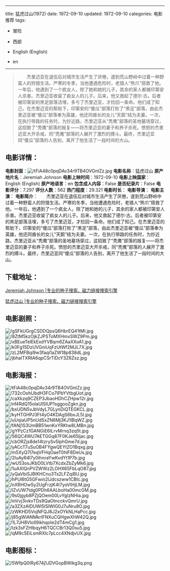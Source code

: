 
---
title: 猛虎过山(1972)
date: 1972-09-10
updated: 1972-09-10
categories: 电影推荐
tags:
- 冒险
- 西部

- English (English)
- en
---


> 　　杰里迈亚在退伍后对城市生活产生了厌倦，遂到荒山野岭中过着一种野蛮人的狩猎生活。严寒的冬季，当他遭遇危险时，老猎人“熊爪”搭救了他。一年后，他遇到了一个疯女人，除了她和她的儿子，其余的家人都被印第安人杀害。杰里迈亚收留了疯女人的儿子。后来，他又救起了德尔·古。后者被印第安的黑足部落活埋，多亏了杰里迈亚，才捡回一条命。他们成了知己。在杰里迈亚的帮助下，印第安的“傻瓜”部落打败了“黑足”部落，由此杰里迈亚被“傻瓜”部落奉为英雄，他还同酋长的女儿“天鹅”结为夫妻。一次，在执行带路的任务时，为抄近路，杰里迈亚从“秃鹰”部落的圣地墓场穿过，这招致了“秃鹰”部落的报复——将杰里迈亚的妻子和养子杀死。愤怒的杰里迈亚大开杀戒，同“秃鹰”部落的人展开了激烈的搏斗。最终，杰里迈亚同“傻瓜”部落的人告别，离开了他生活了一段时间的大山。

## **电影详情**：

**电影封面**：<img src="https://image.tmdb.org/t/p/w200/tFiA48c0pqDAv34r9TB4OVGntZz.jpg" alt="/tFiA48c0pqDAv34r9TB4OVGntZz.jpg" title="/tFiA48c0pqDAv34r9TB4OVGntZz.jpg">
**电影名称**：猛虎过山
**原产地片名**：Jeremiah Johnson
**电影上映时间**：1972-09-10
**电影上映国家**：English (English)
**原产地语言**：en
**包含成人内容**：False
**是否纪录片**：False
**电影评分**：7.297
**评分人数**：562
**热门程度**：29.321
**电影时长**：
**电影导演**：
**电影主演**：
**电影简介**：　　杰里迈亚在退伍后对城市生活产生了厌倦，遂到荒山野岭中过着一种野蛮人的狩猎生活。严寒的冬季，当他遭遇危险时，老猎人“熊爪”搭救了他。一年后，他遇到了一个疯女人，除了她和她的儿子，其余的家人都被印第安人杀害。杰里迈亚收留了疯女人的儿子。后来，他又救起了德尔·古。后者被印第安的黑足部落活埋，多亏了杰里迈亚，才捡回一条命。他们成了知己。在杰里迈亚的帮助下，印第安的“傻瓜”部落打败了“黑足”部落，由此杰里迈亚被“傻瓜”部落奉为英雄，他还同酋长的女儿“天鹅”结为夫妻。一次，在执行带路的任务时，为抄近路，杰里迈亚从“秃鹰”部落的圣地墓场穿过，这招致了“秃鹰”部落的报复——将杰里迈亚的妻子和养子杀死。愤怒的杰里迈亚大开杀戒，同“秃鹰”部落的人展开了激烈的搏斗。最终，杰里迈亚同“傻瓜”部落的人告别，离开了他生活了一段时间的大山。

## **下载地址**：
[Jeremiah Johnson |专业的种子搜索、磁力链接搜索引擎](https://movie.amd794.com:2083/?search=Jeremiah%20Johnson&ordering=&mode=match_phrase&page_size=10&page=1)

[猛虎过山 |专业的种子搜索、磁力链接搜索引擎](https://movie.amd794.com:2083/?search=%E7%8C%9B%E8%99%8E%E8%BF%87%E5%B1%B1&ordering=&mode=match_phrase&page_size=10&page=1)
 

## **电影剧照**：
<img src="https://image.tmdb.org/t/p/original/gSFkUGrgCSDDQpsQ6HbrEQ41tMl.jpg" alt="/gSFkUGrgCSDDQpsQ6HbrEQ41tMl.jpg" title="/gSFkUGrgCSDDQpsQ6HbrEQ41tMl.jpg"><img src="https://image.tmdb.org/t/p/original/8ZtM5kzOjkZJPSToMXHmxSWZ9Pm.jpg" alt="/8ZtM5kzOjkZJPSToMXHmxSWZ9Pm.jpg" title="/8ZtM5kzOjkZJPSToMXHmxSWZ9Pm.jpg"><img src="https://image.tmdb.org/t/p/original/xBEueTelEkExdYVBqm6ZAaXXoA1.jpg" alt="/xBEueTelEkExdYVBqm6ZAaXXoA1.jpg" title="/xBEueTelEkExdYVBqm6ZAaXXoA1.jpg"><img src="https://image.tmdb.org/t/p/original/k0Fg15DzUVGniUqFzUtWf2MJL7X.jpg" alt="/k0Fg15DzUVGniUqFzUtWf2MJL7X.jpg" title="/k0Fg15DzUVGniUqFzUtWf2MJL7X.jpg"><img src="https://image.tmdb.org/t/p/original/zL2MFBqi9w3faqi1aZW18p838dL.jpg" alt="/zL2MFBqi9w3faqi1aZW18p838dL.jpg" title="/zL2MFBqi9w3faqi1aZW18p838dL.jpg"><img src="https://image.tmdb.org/t/p/original/jbhaITXRtA6qpCSrTlDcY3Z6Zsz.jpg" alt="/jbhaITXRtA6qpCSrTlDcY3Z6Zsz.jpg" title="/jbhaITXRtA6qpCSrTlDcY3Z6Zsz.jpg">

## **电影海报**：
<img src="https://image.tmdb.org/t/p/original/tFiA48c0pqDAv34r9TB4OVGntZz.jpg" alt="/tFiA48c0pqDAv34r9TB4OVGntZz.jpg" title="/tFiA48c0pqDAv34r9TB4OVGntZz.jpg"><img src="https://image.tmdb.org/t/p/original/732cOohUbdH3FCo7lPbYVtbgUot.jpg" alt="/732cOohUbdH3FCo7lPbYVtbgUot.jpg" title="/732cOohUbdH3FCo7lPbYVtbgUot.jpg"><img src="https://image.tmdb.org/t/p/original/caXkzq9CZEP3JbaoHDhCZHpw12r.jpg" alt="/caXkzq9CZEP3JbaoHDhCZHpw12r.jpg" title="/caXkzq9CZEP3JbaoHDhCZHpw12r.jpg"><img src="https://image.tmdb.org/t/p/original/nf4RdQ15olaUlSIUP1sggooZgkn.jpg" alt="/nf4RdQ15olaUlSIUP1sggooZgkn.jpg" title="/nf4RdQ15olaUlSIUP1sggooZgkn.jpg"><img src="https://image.tmdb.org/t/p/original/bsUDN5vJbVdyL7GLynDiQTEGKCL.jpg" alt="/bsUDN5vJbVdyL7GLynDiQTEGKCL.jpg" title="/bsUDN5vJbVdyL7GLynDiQTEGKCL.jpg"><img src="https://image.tmdb.org/t/p/original/kyHTGHPJ3Ft4yO4KDAgS6bxJL5l.jpg" alt="/kyHTGHPJ3Ft4yO4KDAgS6bxJL5l.jpg" title="/kyHTGHPJ3Ft4yO4KDAgS6bxJL5l.jpg"><img src="https://image.tmdb.org/t/p/original/uUqiaUP5nUdSxZN6Mj3KJ1lBqWZ.jpg" alt="/uUqiaUP5nUdSxZN6Mj3KJ1lBqWZ.jpg" title="/uUqiaUP5nUdSxZN6Mj3KJ1lBqWZ.jpg"><img src="https://image.tmdb.org/t/p/original/fANj1S3UmBB51wnKxYRKtw8LMBn.jpg" alt="/fANj1S3UmBB51wnKxYRKtw8LMBn.jpg" title="/fANj1S3UmBB51wnKxYRKtw8LMBn.jpg"><img src="https://image.tmdb.org/t/p/original/gYPzCz1GANGiE6ILrvMrnq3zq5t.jpg" alt="/gYPzCz1GANGiE6ILrvMrnq3zq5t.jpg" title="/gYPzCz1GANGiE6ILrvMrnq3zq5t.jpg"><img src="https://image.tmdb.org/t/p/original/56QC4WU7AETGGq87F0KJe65ljac.jpg" alt="/56QC4WU7AETGGq87F0KJe65ljac.jpg" title="/56QC4WU7AETGGq87F0KJe65ljac.jpg"><img src="https://image.tmdb.org/t/p/original/cbORZjs8de14tzrySv5lphGme7d.jpg" alt="/cbORZjs8de14tzrySv5lphGme7d.jpg" title="/cbORZjs8de14tzrySv5lphGme7d.jpg"><img src="https://image.tmdb.org/t/p/original/yACcT7uSuOB4FYgwQEYtZO1Bqxg.jpg" alt="/yACcT7uSuOB4FYgwQEYtZO1Bqxg.jpg" title="/yACcT7uSuOB4FYgwQEYtZO1Bqxg.jpg"><img src="https://image.tmdb.org/t/p/original/m5XyQ7l7eqVFHqOaeT0hlF8DeUs.jpg" alt="/m5XyQ7l7eqVFHqOaeT0hlF8DeUs.jpg" title="/m5XyQ7l7eqVFHqOaeT0hlF8DeUs.jpg"><img src="https://image.tmdb.org/t/p/original/2luAyR4l7y0ihnraYwKvdYt1P7b.jpg" alt="/2luAyR4l7y0ihnraYwKvdYt1P7b.jpg" title="/2luAyR4l7y0ihnraYwKvdYt1P7b.jpg"><img src="https://image.tmdb.org/t/p/original/wU53osJKbD0LVtb7XcdxZbZyMk6.jpg" alt="/wU53osJKbD0LVtb7XcdxZbZyMk6.jpg" title="/wU53osJKbD0LVtb7XcdxZbZyMk6.jpg"><img src="https://image.tmdb.org/t/p/original/1uAXIQnPVZWWz2LOHX65FbLqO87.jpg" alt="/1uAXIQnPVZWWz2LOHX65FbLqO87.jpg" title="/1uAXIQnPVZWWz2LOHX65FbLqO87.jpg"><img src="https://image.tmdb.org/t/p/original/yQaVbiSJBlKHCnu3Ts2LFZqiBU.jpg" alt="/yQaVbiSJBlKHCnu3Ts2LFZqiBU.jpg" title="/yQaVbiSJBlKHCnu3Ts2LFZqiBU.jpg"><img src="https://image.tmdb.org/t/p/original/hPUl6tG5GFwin2lJdcszww1CBIc.jpg" alt="/hPUl6tG5GFwin2lJdcszww1CBIc.jpg" title="/hPUl6tG5GFwin2lJdcszww1CBIc.jpg"><img src="https://image.tmdb.org/t/p/original/nXRHOwSy2UgFrzjK4t7yoVIHjLM.jpg" alt="/nXRHOwSy2UgFrzjK4t7yoVIHjLM.jpg" title="/nXRHOwSy2UgFrzjK4t7yoVIHjLM.jpg"><img src="https://image.tmdb.org/t/p/original/lZvUW7tdg0PDh6AALboHa00mcGM.jpg" alt="/lZvUW7tdg0PDh6AALboHa00mcGM.jpg" title="/lZvUW7tdg0PDh6AALboHa00mcGM.jpg"><img src="https://image.tmdb.org/t/p/original/9s0jgyb8PZjQOem00LvYgIzNHia.jpg" alt="/9s0jgyb8PZjQOem00LvYgIzNHia.jpg" title="/9s0jgyb8PZjQOem00LvYgIzNHia.jpg"><img src="https://image.tmdb.org/t/p/original/inVvj3ivkvTDs9QaOtncckvQmrU.jpg" alt="/inVvj3ivkvTDs9QaOtncckvQmrU.jpg" title="/inVvj3ivkvTDs9QaOtncckvQmrU.jpg"><img src="https://image.tmdb.org/t/p/original/a3ZXzAlDUWl5ISlWIG0J7uNru8O.jpg" alt="/a3ZXzAlDUWl5ISlWIG0J7uNru8O.jpg" title="/a3ZXzAlDUWl5ISlWIG0J7uNru8O.jpg"><img src="https://image.tmdb.org/t/p/original/zWKHD5VojNFQJ8J2xOYkNLHaPcc.jpg" alt="/zWKHD5VojNFQJ8J2xOYkNLHaPcc.jpg" title="/zWKHD5VojNFQJ8J2xOYkNLHaPcc.jpg"><img src="https://image.tmdb.org/t/p/original/j85gWlANMkrIFNXuCQHgwXhW42Q.jpg" alt="/j85gWlANMkrIFNXuCQHgwXhW42Q.jpg" title="/j85gWlANMkrIFNXuCQHgwXhW42Q.jpg"><img src="https://image.tmdb.org/t/p/original/1L7JH8VloII9ikhqoIe2dT4mCg1.jpg" alt="/1L7JH8VloII9ikhqoIe2dT4mCg1.jpg" title="/1L7JH8VloII9ikhqoIe2dT4mCg1.jpg"><img src="https://image.tmdb.org/t/p/original/lzk3sFZHIbqyH6TQCCBr13Q0su5.jpg" alt="/lzk3sFZHIbqyH6TQCCBr13Q0su5.jpg" title="/lzk3sFZHIbqyH6TQCCBr13Q0su5.jpg"><img src="https://image.tmdb.org/t/p/original/qM9c5EiLsmRXlc7pLcc4XNdjvUX.jpg" alt="/qM9c5EiLsmRXlc7pLcc4XNdjvUX.jpg" title="/qM9c5EiLsmRXlc7pLcc4XNdjvUX.jpg">

## **电影图标**：
<img src="https://image.tmdb.org/t/p/original/5WfpQ0IRy674j1JDVGopBWikg3q.png" alt="/5WfpQ0IRy674j1JDVGopBWikg3q.png" title="/5WfpQ0IRy674j1JDVGopBWikg3q.png">
